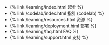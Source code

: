  * {% link /learning/index.html 起步 %}
 * {% link /codelab/index.html 指引 (codelab) %}
 * {% link /learning/resources.html 资源 %}
 * {% link /learning/deployment.html 部署 %}
 * {% link /learning/faq.html FAQ %}
 * {% link /learning/support.html 支持 %}
